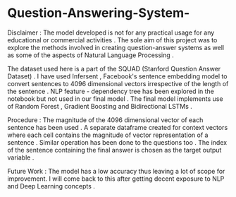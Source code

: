# Question-Answering-System-
Disclaimer : The model developed is not for any practical usage for any educational or commercial activities . The sole aim of this project was to explore the methods involved in creating question-answer systems as well as some of the aspects of Natural Language Processing . 

The dataset used here is a part of the SQUAD (Stanford Question Answer Dataset) . I have used Infersent , Facebook's sentence embedding model to convert sentences to 4096 dimensional vectors irrespective of the length of the sentence . 
NLP feature - dependency tree has been explored in the notebook but not used in our final model .
The final model implements use of Random Forest , Gradient Boosting and Bidirectional LSTMs . 

Procedure : The magnitude of the 4096 dimensional vector of each sentence has been used . A separate dataframe created for context vectors where each cell contains the magnitude of vector representation of a sentence . Similar operation has been done to the questions too . The index of the sentence containing the final answer is chosen as the target output variable . 

Future Work : The model has a low accuracy thus leaving a lot of scope for improvement. I will come back to this after getting decent exposure to NLP and Deep Learning concepts . 
